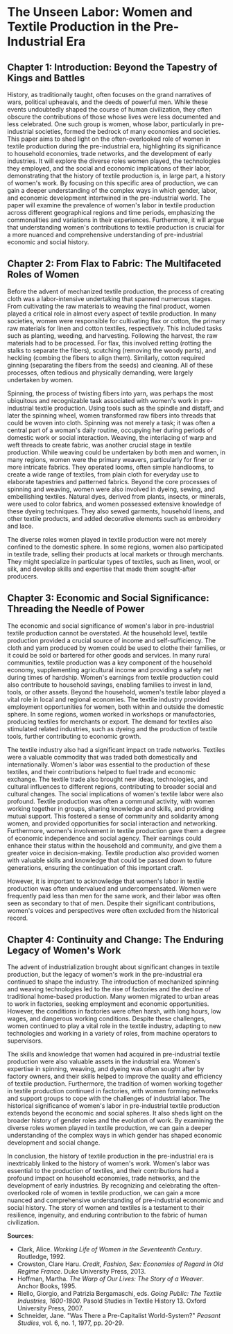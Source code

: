 # The Unseen Labor: Women and Textile Production in the Pre-Industrial Era

## Chapter 1: Introduction: Beyond the Tapestry of Kings and Battles

History, as traditionally taught, often focuses on the grand narratives of wars, political upheavals, and the deeds of powerful men. While these events undoubtedly shaped the course of human civilization, they often obscure the contributions of those whose lives were less documented and less celebrated. One such group is women, whose labor, particularly in pre-industrial societies, formed the bedrock of many economies and societies. This paper aims to shed light on the often-overlooked role of women in textile production during the pre-industrial era, highlighting its significance to household economies, trade networks, and the development of early industries. It will explore the diverse roles women played, the technologies they employed, and the social and economic implications of their labor, demonstrating that the history of textile production is, in large part, a history of women's work. By focusing on this specific area of production, we can gain a deeper understanding of the complex ways in which gender, labor, and economic development intertwined in the pre-industrial world. The paper will examine the prevalence of women's labor in textile production across different geographical regions and time periods, emphasizing the commonalities and variations in their experiences. Furthermore, it will argue that understanding women's contributions to textile production is crucial for a more nuanced and comprehensive understanding of pre-industrial economic and social history.

## Chapter 2: From Flax to Fabric: The Multifaceted Roles of Women

Before the advent of mechanized textile production, the process of creating cloth was a labor-intensive undertaking that spanned numerous stages. From cultivating the raw materials to weaving the final product, women played a critical role in almost every aspect of textile production. In many societies, women were responsible for cultivating flax or cotton, the primary raw materials for linen and cotton textiles, respectively. This included tasks such as planting, weeding, and harvesting. Following the harvest, the raw materials had to be processed. For flax, this involved retting (rotting the stalks to separate the fibers), scutching (removing the woody parts), and heckling (combing the fibers to align them). Similarly, cotton required ginning (separating the fibers from the seeds) and cleaning. All of these processes, often tedious and physically demanding, were largely undertaken by women.

Spinning, the process of twisting fibers into yarn, was perhaps the most ubiquitous and recognizable task associated with women's work in pre-industrial textile production. Using tools such as the spindle and distaff, and later the spinning wheel, women transformed raw fibers into threads that could be woven into cloth. Spinning was not merely a task; it was often a central part of a woman's daily routine, occupying her during periods of domestic work or social interaction. Weaving, the interlacing of warp and weft threads to create fabric, was another crucial stage in textile production. While weaving could be undertaken by both men and women, in many regions, women were the primary weavers, particularly for finer or more intricate fabrics. They operated looms, often simple handlooms, to create a wide range of textiles, from plain cloth for everyday use to elaborate tapestries and patterned fabrics. Beyond the core processes of spinning and weaving, women were also involved in dyeing, sewing, and embellishing textiles. Natural dyes, derived from plants, insects, or minerals, were used to color fabrics, and women possessed extensive knowledge of these dyeing techniques. They also sewed garments, household linens, and other textile products, and added decorative elements such as embroidery and lace.

The diverse roles women played in textile production were not merely confined to the domestic sphere. In some regions, women also participated in textile trade, selling their products at local markets or through merchants. They might specialize in particular types of textiles, such as linen, wool, or silk, and develop skills and expertise that made them sought-after producers.

## Chapter 3: Economic and Social Significance: Threading the Needle of Power

The economic and social significance of women's labor in pre-industrial textile production cannot be overstated. At the household level, textile production provided a crucial source of income and self-sufficiency. The cloth and yarn produced by women could be used to clothe their families, or it could be sold or bartered for other goods and services. In many rural communities, textile production was a key component of the household economy, supplementing agricultural income and providing a safety net during times of hardship. Women's earnings from textile production could also contribute to household savings, enabling families to invest in land, tools, or other assets. Beyond the household, women's textile labor played a vital role in local and regional economies. The textile industry provided employment opportunities for women, both within and outside the domestic sphere. In some regions, women worked in workshops or manufactories, producing textiles for merchants or export. The demand for textiles also stimulated related industries, such as dyeing and the production of textile tools, further contributing to economic growth.

The textile industry also had a significant impact on trade networks. Textiles were a valuable commodity that was traded both domestically and internationally. Women's labor was essential to the production of these textiles, and their contributions helped to fuel trade and economic exchange. The textile trade also brought new ideas, technologies, and cultural influences to different regions, contributing to broader social and cultural changes. The social implications of women's textile labor were also profound. Textile production was often a communal activity, with women working together in groups, sharing knowledge and skills, and providing mutual support. This fostered a sense of community and solidarity among women, and provided opportunities for social interaction and networking. Furthermore, women's involvement in textile production gave them a degree of economic independence and social agency. Their earnings could enhance their status within the household and community, and give them a greater voice in decision-making. Textile production also provided women with valuable skills and knowledge that could be passed down to future generations, ensuring the continuation of this important craft.

However, it is important to acknowledge that women's labor in textile production was often undervalued and undercompensated. Women were frequently paid less than men for the same work, and their labor was often seen as secondary to that of men. Despite their significant contributions, women's voices and perspectives were often excluded from the historical record.

## Chapter 4: Continuity and Change: The Enduring Legacy of Women's Work

The advent of industrialization brought about significant changes in textile production, but the legacy of women's work in the pre-industrial era continued to shape the industry. The introduction of mechanized spinning and weaving technologies led to the rise of factories and the decline of traditional home-based production. Many women migrated to urban areas to work in factories, seeking employment and economic opportunities. However, the conditions in factories were often harsh, with long hours, low wages, and dangerous working conditions. Despite these challenges, women continued to play a vital role in the textile industry, adapting to new technologies and working in a variety of roles, from machine operators to supervisors.

The skills and knowledge that women had acquired in pre-industrial textile production were also valuable assets in the industrial era. Women's expertise in spinning, weaving, and dyeing was often sought after by factory owners, and their skills helped to improve the quality and efficiency of textile production. Furthermore, the tradition of women working together in textile production continued in factories, with women forming networks and support groups to cope with the challenges of industrial labor. The historical significance of women's labor in pre-industrial textile production extends beyond the economic and social spheres. It also sheds light on the broader history of gender roles and the evolution of work. By examining the diverse roles women played in textile production, we can gain a deeper understanding of the complex ways in which gender has shaped economic development and social change.

In conclusion, the history of textile production in the pre-industrial era is inextricably linked to the history of women's work. Women's labor was essential to the production of textiles, and their contributions had a profound impact on household economies, trade networks, and the development of early industries. By recognizing and celebrating the often-overlooked role of women in textile production, we can gain a more nuanced and comprehensive understanding of pre-industrial economic and social history. The story of women and textiles is a testament to their resilience, ingenuity, and enduring contribution to the fabric of human civilization.

**Sources:**

*   Clark, Alice. *Working Life of Women in the Seventeenth Century*. Routledge, 1992.
*   Crowston, Clare Haru. *Credit, Fashion, Sex: Economies of Regard in Old Regime France*. Duke University Press, 2013.
*   Hoffman, Martha. *The Warp of Our Lives: The Story of a Weaver*. Anchor Books, 1995.
*   Riello, Giorgio, and Patrizia Bergamaschi, eds. *Going Public: The Textile Industries, 1600-1800*. Pasold Studies in Textile History 13. Oxford University Press, 2007.
*   Schneider, Jane. "Was There a Pre-Capitalist World-System?" *Peasant Studies*, vol. 6, no. 1, 1977, pp. 20-29.
